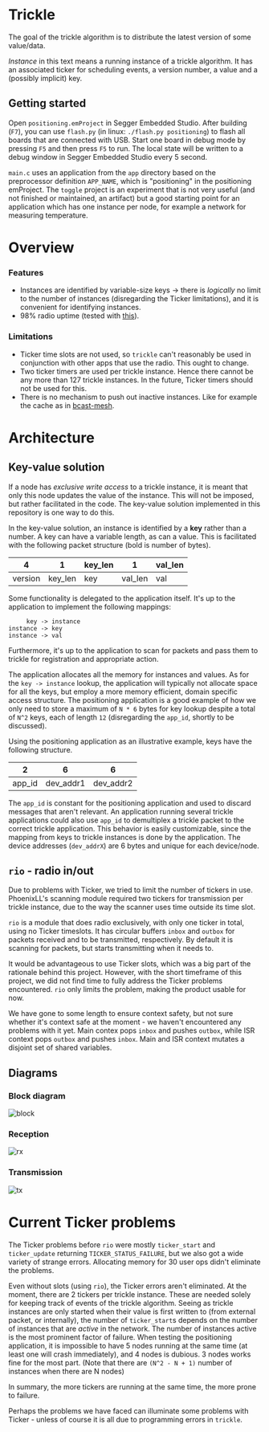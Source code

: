 # Trickle
The goal of the trickle algorithm is to distribute the latest version of some value/data.

_Instance_ in this text means a running instance of a trickle algorithm. It has an associated ticker for scheduling events, a version number, a value and a (possibly implicit) key.

## Getting started
Open `positioning.emProject` in Segger Embedded Studio. After building (`F7`), you can use `flash.py` (in linux: `./flash.py positioning`) to flash all boards that are connected with USB. Start one board in debug mode by pressing `F5` and then press `F5` to run. The local state will be written to a debug window in Segger Embedded Studio every 5 second.

`main.c` uses an application from the `app` directory based on the preprocessor definition `APP_NAME`, which is "positioning" in the positioning emProject. The `toggle` project is an experiment that is not very useful (and not finished or maintained, an artifact) but a good starting point for an application which has one instance per node, for example a network for measuring temperature.

# Overview
### Features
* Instances are identified by variable-size keys -> there is _logically_ no limit to the number of instances (disregarding the Ticker limitations), and it is convenient for identifying instances.
* 98% radio uptime (tested with [this](https://github.com/JarlV/Mesh-Testing)).
### Limitations
* Ticker time slots are not used, so `trickle` can't reasonably be used in conjunction with other apps that use the radio. This ought to change.
* Two ticker timers are used per trickle instance. Hence there cannot be any more than 127 trickle instances. In the future, Ticker timers should not be used for this.
* There is no mechanism to push out inactive instances. Like for example the cache as in [bcast-mesh](https://github.com/NordicSemiconductor/nRF51-ble-bcast-mesh).

# Architecture
## Key-value solution
If a node has _exclusive write access_ to a trickle instance, it is meant that only this node updates the value of the instance. This will not be imposed, but rather facilitated in the code. The key-value solution implemented in this repository is one way to do this.

In the key-value solution, an instance is identified by a **key** rather than a number. A key can have a variable length, as can a value. This is facilitated with the following packet structure (bold is number of bytes).

 4       | 1        | key\_len | 1        | val\_len 
 --------|----------|----------|----------| ---
 version | key\_len | key      | val\_len | val     

Some functionality is delegated to the application itself. It's up to the application to implement the following mappings:

```
     key -> instance
instance -> key
instance -> val
```

Furthermore, it's up to the application to scan for packets and pass them to trickle for registration and appropriate action.

The application allocates all the memory for instances and values. As for the `key -> instance` lookup, the application will typically not allocate space for all the keys, but employ a more memory efficient, domain specific access structure. The positioning application is a good example of how we only need to store a maximum of `N * 6` bytes for key lookup despite a total of `N^2` keys, each of length `12` (disregarding the `app_id`, shortly to be discussed).

Using the positioning application as an illustrative example, keys have the following structure.

 2      | 6         | 6         
--------|-----------|-----------
 app\_id | dev\_addr1 | dev\_addr2 

The `app_id` is constant for the positioning application and used to discard messages that aren't relevant. An application running several trickle applications could also use `app_id` to demultiplex a trickle packet to the correct trickle application. This behavior is easily customizable, since the mapping from keys to trickle instances is done by the application. The device addresses (`dev_addrX`) are 6 bytes and unique for each device/node.

## `rio` - radio in/out
Due to problems with Ticker, we tried to limit the number of tickers in use. PhoenixLL's scanning module required two tickers for transmission per trickle instance, due to the way the scanner uses time outside its time slot.

`rio` is a module that does radio exclusively, with only one ticker in total, using no Ticker timeslots. It has circular buffers `inbox` and `outbox` for packets received and to be transmitted, respectively. By default it is scanning for packets, but starts transmitting when it needs to.

It would be advantageous to use Ticker slots, which was a big part of the rationale behind this project. However, with the short timeframe of this project, we did not find time to fully address the Ticker problems encountered. `rio` only limits the problem, making the product usable for now.

We have gone to some length to ensure context safety, but not sure whether it's context safe at the moment - we haven't encountered any problems with it yet. Main contex pops `inbox` and pushes `outbox`, while ISR context pops `outbox` and pushes `inbox`. Main and ISR context mutates a disjoint set of shared variables.

## Diagrams
### Block diagram
![block](http://i.imgur.com/dehe5LO.png)

### Reception
![rx](http://i.imgur.com/2P9RIu6.png)

### Transmission
![tx](http://i.imgur.com/sDrhnJF.png)

# Current Ticker problems
The Ticker problems before `rio` were mostly `ticker_start` and `ticker_update` returning `TICKER_STATUS_FAILURE`, but we also got a wide variety of strange errors. Allocating memory for 30 user ops didn't eliminate the problems.

Even without slots (using `rio`), the Ticker errors aren't eliminated. At the moment, there are 2 tickers per trickle instance. These are needed solely for keeping track of events of the trickle algorithm. Seeing as trickle instances are only started when their value is first written to (from external packet, or internally), the number of `ticker_start`s depends on the number of instances that are _active_ in the network. The number of instances active is the most prominent factor of failure. When testing the positioning application, it is impossible to have 5 nodes running at the same time (at least one will crash immediately), and 4 nodes is dubious. 3 nodes works fine for the most part. (Note that there are `(N^2 - N + 1)` number of instances when there are N nodes)

In summary, the more tickers are running at the same time, the more prone to failure.

Perhaps the problems we have faced can illuminate some problems with Ticker - unless of course it is all due to programming errors in `trickle`.

